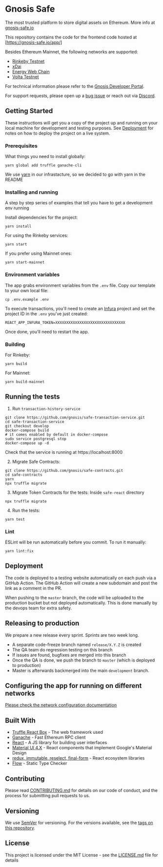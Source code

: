 # Gnosis Safe

The most trusted platform to store digital assets on Ethereum. More info at [gnosis-safe.io](https://gnosis-safe.io/)

This repository contains the code for the frontend code hosted at [https://gnosis-safe.io/app/]

Besides Ethereum Mainnet, the following networks are supported:

- [Rinkeby Testnet](https://rinkeby.gnosis-safe.io/app/)
- [xDai](https://xdai.gnosis-safe.io/app/)
- [Energy Web Chain](https://ewc.gnosis-safe.io/app/)
- [Volta Testnet](https://volta.gnosis-safe.io/app/)

For technical information please refer to the [Gnosis Developer Portal](https://docs.gnosis.io/safe/).

For support requests, please open up a [bug issue](https://github.com/gnosis/safe-react/issues/new?template=bug-report.md) or reach out via [Discord](https://discordapp.com/invite/FPMRAwK).

## Getting Started

These instructions will get you a copy of the project up and running on your local machine for development and testing purposes. See [Deployment](#deployment) for notes on how to deploy the project on a live system.

### Prerequisites

What things you need to install globally:

```
yarn global add truffle ganache-cli
```

We use [yarn](https://yarnpkg.com) in our infrastacture, so we decided to go with yarn in the README

### Installing and running

A step by step series of examples that tell you have to get a development env running

Install dependencies for the project:
```
yarn install
```

For using the Rinkeby services:
```
yarn start
```

If you prefer using Mainnet ones:
```
yarn start-mainnet
```

### Environment variables
The app grabs environment variables from the `.env` file. Copy our template to your own local file:
```
cp .env.example .env
```

To execute transactions, you'll need to create an [Infura](https://infura.io) project and set the project ID in the `.env` you've just created:
```
REACT_APP_INFURA_TOKEN=XXXXXXXXXXXXXXXXXXXXXXXXXXXXXXXX
```
Once done, you'll need to restart the app.

### Building
For Rinkeby:
```
yarn build
```

For Mainnet:
```
yarn build-mainnet
```


## Running the tests

1. Run `transaction-history-service`
```
git clone https://github.com/gnosis/safe-transaction-service.git
cd safe-transaction-service
git checkout develop
docker-compose build
# it comes enabled by default in docker-compose
sudo service postgresql stop
docker-compose up -d
```
Check that the service is running at https://localhost:8000

2. Migrate Safe Contracts:
```
git clone https://github.com/gnosis/safe-contracts.git
cd safe-contracts
yarn
npx truffle migrate
```
3. Migrate Token Contracts for the tests:
Inside `safe-react` directory
```
npx truffle migrate
```
4. Run the tests:
```
yarn test
```

### Lint

ESLint will be run automatically before you commit. To run it manually:


```
yarn lint:fix
```

## Deployment

The code is deployed to a testing website automatically on each push via a GitHub Action.
The GitHub Action will create a new subdomain and post the link as a comment in the PR.

When pushing to the `master` branch, the code will be uploaded to the production bucket but not deployed automatically.
This is done manually by the devops team for extra safety.

## Releasing to production

We prepare a new release every sprint. Sprints are two week long.

* A separate code-freeze branch named `release/X.Y.Z` is created
* The QA team do regression testing on this branch
* If issues are found, bugfixes are merged into this branch
* Once the QA is done, we push the branch to `master` (which is deployed to production)
* Master is afterwards backmerged into the main `development` branch.

## Configuring the app for running on different networks

[Please check the network configuration documentation](./docs/networks.md)

## Built With

* [Truffle React Box](https://github.com/truffle-box/react-box) - The web framework used
* [Ganache](https://github.com/trufflesuite/ganache-cli) - Fast Ethereum RPC client
* [React](https://reactjs.org/) - A JS library for building user interfaces
* [Material UI 4.X](https://material-ui.com/) - React components that implement Google's Material Design
* [redux, immutable, reselect, final-form](https://redux.js.org/) - React ecosystem libraries
* [Flow](https://flow.org/) - Static Type Checker

## Contributing

Please read [CONTRIBUTING.md](https://gist.github.com/PurpleBooth/b24679402957c63ec426) for details on our code of conduct, and the process for submitting pull requests to us.

## Versioning

We use [SemVer](http://semver.org/) for versioning. For the versions available, see the [tags on this repository](https://github.com/gnosis/gnosis-team-safe/tags).

## License

This project is licensed under the MIT License - see the [LICENSE.md](LICENSE.md) file for details
